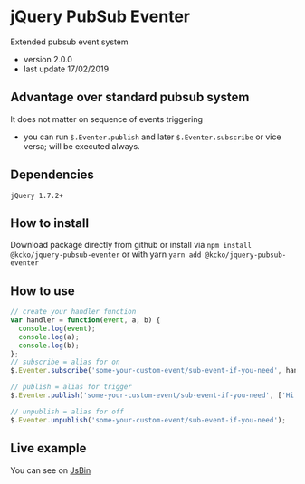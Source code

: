 # jQuery PubSub Eventer
Extended pubsub event system

- version 2.0.0
- last update 17/02/2019

## Advantage over standard pubsub system
It does not matter on sequence of events triggering
- you can run ```$.Eventer.publish``` and later ```$.Eventer.subscribe``` or vice versa; will be executed always.

## Dependencies
```jQuery 1.7.2+```

## How to install
Download package directly from github or install via ```npm install @kcko/jquery-pubsub-eventer``` or with yarn ```yarn add @kcko/jquery-pubsub-eventer```

## How to use
```javascript
// create your handler function
var handler = function(event, a, b) {
  console.log(event);
  console.log(a);
  console.log(b);
};
// subscribe = alias for on
$.Eventer.subscribe('some-your-custom-event/sub-event-if-you-need', handler);

// publish = alias for trigger
$.Eventer.publish('some-your-custom-event/sub-event-if-you-need', ['Hi', 'How are you?']);

// unpublish = alias for off
$.Eventer.unpublish('some-your-custom-event/sub-event-if-you-need');
```


## Live example 
You can see on [JsBin](https://jsbin.com/tocudof/3/edit?html,js,output)